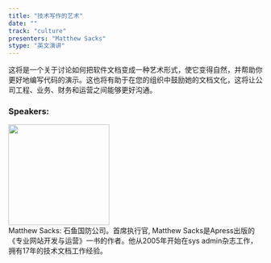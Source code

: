```yaml
---
title: "技术写作的艺术"
date: "" 
track: "culture"
presenters: "Matthew Sacks"
stype: "英文演讲"
---
```

这将是一个关于讨论如何把软件文档变成一种艺术形式，使它变得自然，并帮助你更好地编写代码的演示。这也将有助于在您的组织中鼓励她的文档文化，这将让公司工程、业务、财务和运营之间能够更好沟通。
 ### Speakers: 
 <img src="images/speaker/1224.png" width="200" /><br>Matthew Sacks: 石鱼国防公司。首席执行官, Matthew Sacks是Apress出版的《专业网站开发与运营》一书的作者。他从2005年开始在sys admin杂志工作，拥有17年的技术文档工作经验。

 